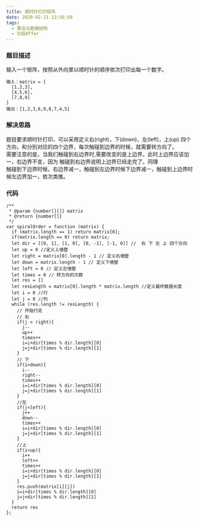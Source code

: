 ```yaml
---
title: 顺时针打印矩阵
date: 2020-02-21 13:56:59
tags:
  - 算法与数据结构
  - 剑指Offer
---
```


### 题目描述
输入一个矩阵，按照从外向里以顺时针的顺序依次打印出每一个数字。
```
输入：matrix = [
  [1,2,3],
  [4,5,6],
  [7,8,9]
]
输出：[1,2,3,6,9,8,7,4,5]
```
### 解决思路
题目要求顺时针打印，可以采用定义右(right)，下(down)，左(left)，上(up) 四个方向，和分别对应的四个边界，每次触碰到边界的时候，就需要转方向了。<br/>
需要注意的是，当我们触碰到右边界时,需要改变的是上边界，此时上边界应该加一，右边界不变，因为 触碰到右边界说明上边界已经走完了。同理<br/>
触碰到下边界时候，右边界减一，触碰到左边界时候下边界减一，触碰到上边界时候左边界加一，依次类推。

### 代码
```JS
/**
 * @param {number[][]} matrix
 * @return {number[]}
 */
var spiralOrder = function (matrix) {
  if (matrix.length == 1) return matrix[0];
  if(matrix.length == 0) return matrix;
  let dir = [[0, 1], [1, 0], [0, -1], [-1, 0]] //  右 下 左 上 四个方向
  let up = 0 //定义上墙壁
  let right = matrix[0].length - 1 // 定义右墙壁
  let down = matrix.length - 1 // 定义下墙壁
  let left = 0 // 定义左墙壁
  let times = 0 // 转方向的次数
  let res = []
  let resLength = matrix[0].length * matrix.length //定义最终数据长度
  let i = 0 //行
  let j = 0 //列 
  while (res.length != resLength) {
    // 开始行走
    // 右
    if(j > right){
      j--
      up++
      times++
      i=i+dir[times % dir.length][0]
      j=j+dir[times % dir.length][1]
    }
    // 下
    if(i>down){
      i--
      right--
      times++
      i=i+dir[times % dir.length][0]
      j=j+dir[times % dir.length][1]
    }
    //左
    if(j<left){
      j++
      down--
      times++
      i=i+dir[times % dir.length][0]
      j=j+dir[times % dir.length][1]
    }
    //上
    if(i<up){
      i++
      left++
      times++
      i=i+dir[times % dir.length][0]
      j=j+dir[times % dir.length][1]
    }
    res.push(matrix[i][j])
    i=i+dir[times % dir.length][0]
    j=j+dir[times % dir.length][1]
  }
  return res
};
```